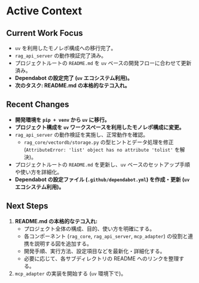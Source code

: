 # Active Context

## Current Work Focus

-   `uv` を利用したモノレポ構成への移行完了。
-   `rag_api_server` の動作検証完了済み。
-   プロジェクトルートの `README.md` を `uv` ベースの開発フローに合わせて更新済み。
-   **Dependabot の設定完了 (`uv` エコシステム利用)。**
-   **次のタスク: README.md の本格的なテコ入れ。**

## Recent Changes

-   **開発環境を `pip + venv` から `uv` に移行。**
-   **プロジェクト構成を `uv` ワークスペースを利用したモノレポ構成に変更。**
-   `rag_api_server` の動作検証を実施し、正常動作を確認。
    -   `rag_core/vectordb/storage.py` の型ヒントとデータ処理を修正 (`AttributeError: 'list' object has no attribute 'tolist'` を解決)。
-   プロジェクトルートの `README.md` を更新し、`uv` ベースのセットアップ手順や使い方を詳細化。
-   **Dependabot の設定ファイル (`.github/dependabot.yml`) を作成・更新 (`uv` エコシステム利用)。**

## Next Steps

1.  **README.md の本格的なテコ入れ:**
    -   プロジェクト全体の構成、目的、使い方を明確にする。
    -   各コンポーネント (`rag_core`, `rag_api_server`, `mcp_adapter`) の役割と連携を説明する図を追加する。
    -   開発手順、実行方法、設定項目などを最新化・詳細化する。
    -   必要に応じて、各サブディレクトリの README へのリンクを整理する。
2.  `mcp_adapter` の実装を開始する (`uv` 環境下で)。
